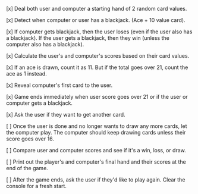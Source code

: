 [x] Deal both user and computer a starting hand of 2 random card values.

[x] Detect when computer or user has a blackjack. (Ace + 10 value card).

[x] If computer gets blackjack, then the user loses (even if the user also has a blackjack). If the user gets a blackjack, then they win (unless the computer also has a blackjack).

[x] Calculate the user's and computer's scores based on their card values.

[x] If an ace is drawn, count it as 11. But if the total goes over 21, count the ace as 1 instead.

[x] Reveal computer's first card to the user.

[x] Game ends immediately when user score goes over 21 or if the user or computer gets a blackjack.

[x] Ask the user if they want to get another card.

[ ] Once the user is done and no longer wants to draw any more cards, let the computer play. The computer should keep drawing cards unless their score goes over 16.

[ ] Compare user and computer scores and see if it's a win, loss, or draw.

[ ] Print out the player's and computer's final hand and their scores at the end of the game.

[ ] After the game ends, ask the user if they'd like to play again. Clear the console for a fresh start.
